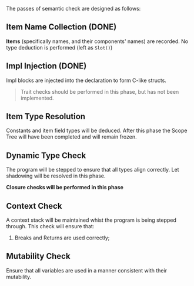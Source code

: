 The passes of semantic check are designed as follows:

## Item Name Collection (DONE)
**Items** (specifically names, and their components' names) are recorded. No type deduction is performed (left as `Slot()`)

## Impl Injection (DONE)
Impl blocks are injected into the declaration to form C-like structs.

> Trait checks should be performed in this phase, but has not been implemented.

## Item Type Resolution
Constants and item field types will be deduced. After this phase the Scope Tree will have been completed and will remain frozen.

## Dynamic Type Check
The program will be stepped to ensure that all types align correctly. Let shadowing will be resolved in this phase.

**Closure checks will be performed in this phase**

## Context Check
A context stack will be maintained whist the program is being stepped through. This check will ensure that:

1. Breaks and Returns are used correctly;

## Mutability Check
Ensure that all variables are used in a manner consistent with their mutability.
